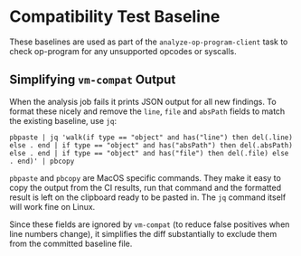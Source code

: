# Compatibility Test Baseline

These baselines are used as part of the `analyze-op-program-client` task to check op-program for any unsupported
opcodes or syscalls.

## Simplifying `vm-compat` Output

When the analysis job fails it prints JSON output for all new findings. To format these nicely and remove the `line`,
`file` and `absPath` fields to match the existing baseline, use `jq`:

```shell
pbpaste | jq 'walk(if type == "object" and has("line") then del(.line) else . end | if type == "object" and has("absPath") then del(.absPath) else . end | if type == "object" and has("file") then del(.file) else . end)' | pbcopy
```

`pbpaste` and `pbcopy` are MacOS specific commands. They make it easy to copy the output from the CI results, run that
command and the formatted result is left on the clipboard ready to be pasted in. The `jq` command itself will work fine
on Linux.

Since these fields are ignored by `vm-compat` (to reduce false positives when line numbers change), it simplifies the
diff substantially to exclude them from the committed baseline file.
